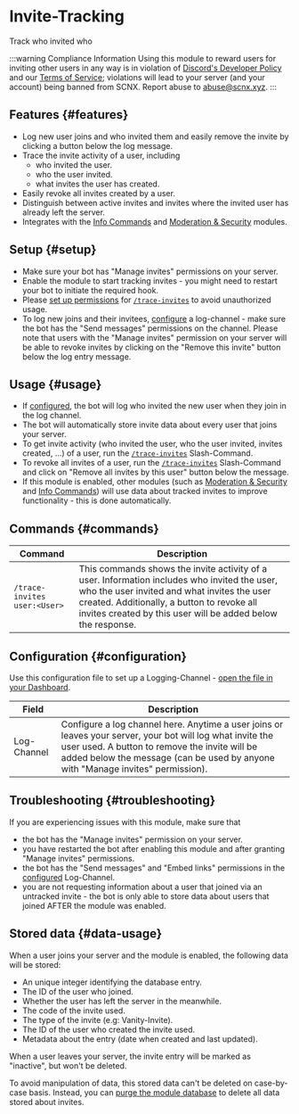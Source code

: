# Invite-Tracking

Track who invited who

<ModuleOverview moduleName="invite-tracking" />

:::warning Compliance Information
Using this module to reward users for inviting other users in any way is in violation
of [Discord's Developer Policy](https://discord.com/developers/docs/policies-and-agreements/developer-policy) and
our [Terms of Service](https://scootk.it/scnx-tos); violations will lead to your server (and your account) being banned
from SCNX. Report abuse to [abuse@scnx.xyz](mailto:abuse@scnx.xyz).
:::

## Features {#features}

* Log new user joins and who invited them and easily remove the invite by clicking a button below the log message.
* Trace the invite activity of a user, including
  * who invited the user.
  * who the user invited.
  * what invites the user has created.
* Easily revoke all invites created by a user.
* Distinguish between active invites and invites where the invited user has already left the server.
* Integrates with the [Info Commands](/docs/custom-bot/modules/moderation/info-commands) and [Moderation & Security](/docs/custom-bot/modules/moderation) modules.

## Setup {#setup}

* Make sure your bot has "Manage invites" permissions on your server.
* Enable the module to start tracking invites - you might need to restart your bot to initiate the required hook.
* Please [set up permissions](/docs/custom-bot/slash-commands) for [`/trace-invites`](#commands) to avoid unauthorized usage.
* To log new joins and their invitees, [configure](#configuration) a log-channel - make sure the bot has the "Send
  messages" permissions on the channel. Please note that users with the "Manage invites" permission on your server will
  be able to revoke invites by clicking on the "Remove this invite" button below the log entry message.

## Usage {#usage}

* If [configured](#configuration), the bot will log who invited the new user when they join in the log channel.
* The bot will automatically store invite data about every user that joins your server.
* To get invite activity (who invited the user, who the user invited, invites created, …) of a user, run
  the [`/trace-invites`](#commands) Slash-Command.
* To revoke all invites of a user, run the [`/trace-invites`](#commands) Slash-Command and click on "Remove all invites
  by this user" button below the message.
* If this module is enabled, other modules (such as [Moderation & Security](/docs/custom-bot/modules/moderation)
  and [Info Commands](/docs/custom-bot/modules/moderation/info-commands)) will use data about tracked invites to improve functionality - this is done
  automatically.

## Commands {#commands}

<SlashCommandExplanation />

| Command                      | Description                                                                                                                                                                                                                                               |
|------------------------------|-----------------------------------------------------------------------------------------------------------------------------------------------------------------------------------------------------------------------------------------------------------|
| `/trace-invites user:<User>` | This commands shows the invite activity of a user. Information includes who invited the user, who the user invited and what invites the user created. Additionally, a button to revoke all invites created by this user will be added below the response. |

## Configuration {#configuration}

Use this configuration file to set up a
Logging-Channel - [open the file in your Dashboard](https://scnx.app/glink?page=bot/configuration?query=invit&file=invite-tracking|config).

| Field       | Description                                                                                                                                                                                                                                    |
|-------------|------------------------------------------------------------------------------------------------------------------------------------------------------------------------------------------------------------------------------------------------|
| Log-Channel | Configure a log channel here. Anytime a user joins or leaves your server, your bot will log what invite the user used. A button to remove the invite will be added below the message (can be used by anyone with "Manage invites" permission). |

## Troubleshooting {#troubleshooting}

If you are experiencing issues with this module, make sure that

* the bot has the "Manage invites" permission on your server.
* you have restarted the bot after enabling this module and after granting "Manage invites" permissions.
* the bot has the "Send messages" and "Embed links" permissions in the [configured](#configuration) Log-Channel.
* you are not requesting information about a user that joined via an untracked invite - the bot is only able to store
  data about users that joined AFTER the module was enabled.

## Stored data {#data-usage}

When a user joins your server and the module is enabled, the following data will be stored:

* An unique integer identifying the database entry.
* The ID of the user who joined.
* Whether the user has left the server in the meanwhile.
* The code of the invite used.
* The type of the invite (e.g: Vanity-Invite).
* The ID of the user who created the invite used.
* Metadata about the entry (date when created and last updated).

When a user leaves your server, the invite entry will be marked as "inactive", but won't be deleted.

To avoid manipulation of data, this stored data can't be deleted on case-by-case basis. Instead, you
can [purge the module database](/docs/custom-bot/additional-features#reset-module-database) to delete all data stored about
invites.
